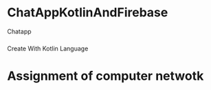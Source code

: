 # ChatAppKotlinAndFirebase
Chatapp
###
Create With Kotlin Language
###
# Assignment of computer netwotk
